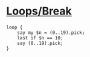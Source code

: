 [1]: http://rosettacode.org/wiki/Loops/Break

# [Loops/Break][1]

```perl6
loop {
    say my $n = (0..19).pick;
    last if $n == 10;
    say (0..19).pick;
}
```